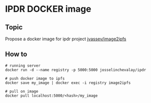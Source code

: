 # IPDR DOCKER image

## Topic

Propose a docker image for ipdr project [jvassev/image2ipfs](https://github.com/jvassev/image2ipfs)


## How to

```
# running server
docker run -d --name registry -p 5000:5000 josselinchevalay/ipdr

# push docker image to ipfs 
docker save my_image | docker exec -i registry image2ipfs

# pull on image
docker pull localhost:5000/<hash>/my_image
```
